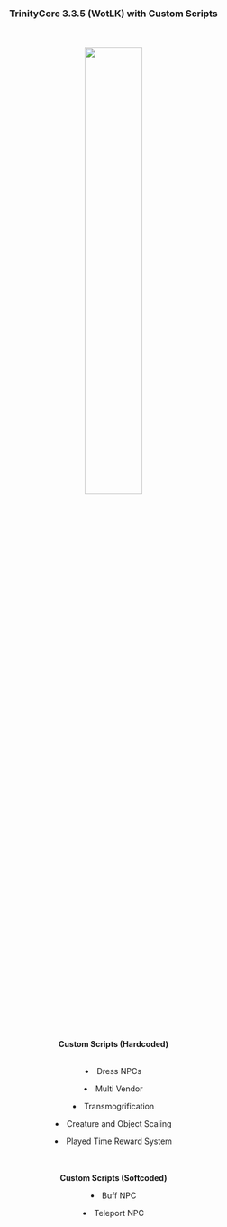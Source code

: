 <div align ="center"><h3>TrinityCore 3.3.5 (WotLK) with Custom Scripts</h3>
<br>
<br>
<img src="https://raw.githubusercontent.com/ZON3DEV/TC335_Custom/main/doc/Images/TC_Logo.png" width=45%></img></div>
<div align ="center"><b>Custom Scripts (Hardcoded)</b></div>
<br>
<div align ="center"><p><li>Dress NPCs</li></p>
<p><li>Multi Vendor</li></p>
<p><li>Transmogrification</li></p>
<p><li>Creature and Object Scaling</li></p>
<p><li>Played Time Reward System</li></p>
<br>
<br>
<b>Custom Scripts (Softcoded)</b>
<br>
<p><li>Buff NPC</li></p>
<p><li>Teleport NPC</li></p></div>
